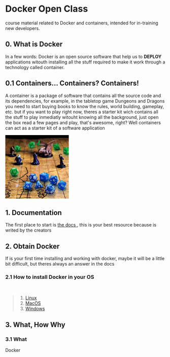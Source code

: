 # Docker Open Class

course material related to Docker and containers, intended for in-training new developers.
## 0. What is Docker
In a few words: Docker is an open source software that help us to **DEPLOY** applications witouth installing all the stuff required to make it work through a technology called container. 
## 0.1 Containers... Containers? Containers!
A container is a package of software that contains all the source code and its dependencies, for example, in the tabletop game Dungeons and Dragons you need to start buying books to know the rules, world building, gameplay, etc. but if you want to play right now, theres a starter kit wich contains all the stuff to play inmediatly witouht knowing all the background, just open the box read a few pages and play, that's awesome, right? Well containers can act as a starter kit of a software application

<img src="img/../imgs/dnd.jpg" alt="just works" width="200">

## 1. Documentation
The first place to start is <a href="https://docs.docker.com/"> the docs </a>, this is your best resource because is writed by the creators 

## 2. Obtain Docker
If is your first time installing and working with docker, maybe it will be a little bit difficult, but theres always an answer in the docs 
### 2.1 How to install Docker in your OS

<br>

>1. <a href = "https://docs.docker.com/desktop/install/linux-install/"> Linux </a>
>2.  <a href="https://docs.docker.com/desktop/install/mac-install/">MacOS</a>
>3. <a href="https://docs.docker.com/desktop/install/windows-install/">Windows</a>


## 3. What, How Why
### 3.1 What
Docker